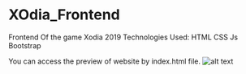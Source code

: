 # XOdia_Frontend
Frontend Of the game Xodia 2019
Technologies Used:
HTML
CSS
Js
Bootstrap

You can access the preview of website by index.html file. 
![alt text](http://url/to/img.png)
